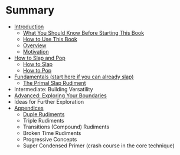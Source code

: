 # Summary

* [Introduction](README.md)
  * [What You Should Know Before Starting This Book](who-this-book-is-for.md)
  * [How to Use This Book](how-to-use-this-book.md)
  * [Overview](overview.md)
  * [Motivation](motivation.md)
* [How to Slap and Pop](how-to-slap.md)
  * [How to Slap](fundamentals-start-here/how-to-slap.md)
  * [How to Pop](fundamentals-start-here/how-to-pop.md)
* [Fundamentals \(start here if you can already slap\)](fundamentals-start-here.md)
  * [The Primal Slap Rudiment](fundamentals-start-here/the-primal-slap-rudiment.md)
* Intermediate: Building Versatility
* [Advanced: Exploring Your Boundaries](advanced-becoming-the-starchild.md)
* Ideas for Further Exploration
* [Appendices](appendices.md)
  * [Duple Rudiments](appendices/basic-rudiments.md)
  * Triple Rudiments
  * Transitions \(Compound\) Rudiments
  * Broken Time Rudiments
  * Progressive Concepts
  * Super Condensed Primer \(crash course in the core technique\)

